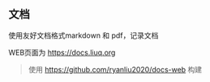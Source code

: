 ## 文档

使用友好文档格式markdown 和 pdf，记录文档



WEB页面为 <https://docs.liuq.org>



> 使用 <https://github.com/ryanliu2020/docs-web> 构建


